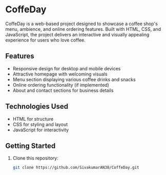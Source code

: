 # CoffeDay

CoffeDay is a web-based project designed to showcase a coffee shop's menu, ambience, and online ordering features. Built with HTML, CSS, and JavaScript, the project delivers an interactive and visually appealing experience for users who love coffee.

## Features

- Responsive design for desktop and mobile devices
- Attractive homepage with welcoming visuals
- Menu section displaying various coffee drinks and snacks
- Online ordering functionality (if implemented)
- About and contact sections for business details

## Technologies Used

- HTML for structure
- CSS for styling and layout
- JavaScript for interactivity

## Getting Started

1. Clone this repository:
   ```bash
   git clone https://github.com/SivakumarAN38/CoffeDay.git
